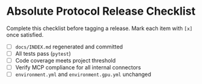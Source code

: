 # Absolute Protocol Release Checklist

Complete this checklist before tagging a release. Mark each item with `[x]` once satisfied.

- [ ] `docs/INDEX.md` regenerated and committed
- [ ] All tests pass (`pytest`)
- [ ] Code coverage meets project threshold
- [ ] Verify MCP compliance for all internal connectors
- [ ] `environment.yml` and `environment.gpu.yml` unchanged
